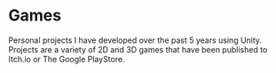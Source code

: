 # Games
Personal projects I have developed over the past 5 years using Unity. Projects are a variety of 2D and 3D games that have been published to Itch.io or The Google PlayStore.
